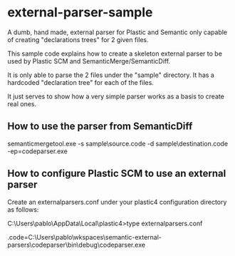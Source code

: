 # external-parser-sample
A dumb, hand made, external parser for Plastic and Semantic only capable of creating "declarations trees" for 2 given files.

This sample code explains how to create a skeleton external parser to be used by Plastic SCM and SemanticMerge/SemanticDiff.

It is only able to parse the 2 files under the "sample" directory. It has a hardcoded "declaration tree" for each of the files.

It just serves to show how a very simple parser works as a basis to create real ones.

## How to use the parser from SemanticDiff

semanticmergetool.exe -s sample\source.code -d sample\destination.code -ep=codeparser.exe

## How to configure Plastic SCM to use an external parser

Create an externalparsers.conf under your plastic4 configuration directory as follows:

C:\Users\pablo\AppData\Local\plastic4>type externalparsers.conf

.code=C:\Users\pablo\wkspaces\semantic-external-parsers\codeparser\bin\debug\codeparser.exe
